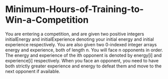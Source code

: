 # Minimum-Hours-of-Training-to-Win-a-Competition
You are entering a competition, and are given two positive integers initialEnergy and initialExperience denoting your initial energy and initial experience respectively.  You are also given two 0-indexed integer arrays energy and experience, both of length n.  You will face n opponents in order. The energy and experience of the ith opponent is denoted by energy[i] and experience[i] respectively. When you face an opponent, you need to have both strictly greater experience and energy to defeat them and move to the next opponent if available.
